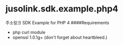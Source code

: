 jusolink.sdk.example.php4
==============================

주소링크 SDK Example for PHP 4
####Requirements
+ php curl module
+ openssl 1.0.1g+ (don't forget about heartbleed.)
